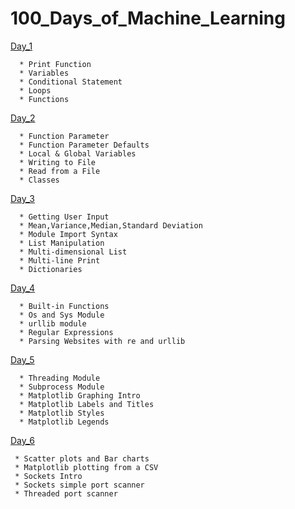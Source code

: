 # 100_Days_of_Machine_Learning

[Day_1](Day_001.md)
```
  * Print Function
  * Variables
  * Conditional Statement
  * Loops
  * Functions
```

[Day_2](Day_002.ipynb)
```
  * Function Parameter
  * Function Parameter Defaults
  * Local & Global Variables
  * Writing to File
  * Read from a File
  * Classes
```

[Day_3](Day_003.ipynb)
```
  * Getting User Input
  * Mean,Variance,Median,Standard Deviation
  * Module Import Syntax
  * List Manipulation
  * Multi-dimensional List
  * Multi-line Print
  * Dictionaries
```

[Day_4](Day_004.ipynb)
```
  * Built-in Functions
  * Os and Sys Module
  * urllib module
  * Regular Expressions
  * Parsing Websites with re and urllib
```

[Day_5](Day_005.ipynb)
```
  * Threading Module
  * Subprocess Module
  * Matplotlib Graphing Intro
  * Matplotlib Labels and Titles
  * Matplotlib Styles
  * Matplotlib Legends
```
[Day_6](Day_006.ipynb)
```
 * Scatter plots and Bar charts
 * Matplotlib plotting from a CSV
 * Sockets Intro
 * Sockets simple port scanner
 * Threaded port scanner
```
